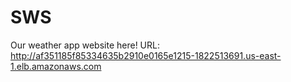 # SWS
Our weather app website here!
URL: http://af351185f85334635b2910e0165e1215-1822513691.us-east-1.elb.amazonaws.com
